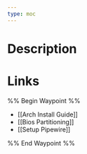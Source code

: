 ```yaml
---
type: moc
---
```


# Description

# Links
%% Begin Waypoint %%
- [[Arch Install Guide]]
- [[Bios Partitioning]]
- [[Setup Pipewire]]

%% End Waypoint %%
